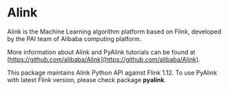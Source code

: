 # Alink

Alink is the Machine Learning algorithm platform based on Flink, developed by the PAI team of Alibaba computing platform.

More information about Alink and PyAlink tutorials can be found at [https://github.com/alibaba/Alink](https://github.com/alibaba/Alink).

This package maintains Alink Python API against Flink 1.12.
To use PyAlink with latest Flink version, please check package **pyalink**.
